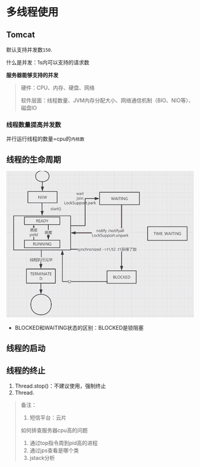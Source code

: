 # 多线程使用

## Tomcat

默认支持并发数`150`.

什么是并发：1s内可以支持的请求数

**服务器能够支持的并发**

> 硬件：CPU、内存、硬盘、网络
>
> 软件层面：线程数量、JVM内存分配大小、网络通信机制（BIO、NIO等）、磁盘IO



### 线程数量提高并发数

并行运行线程的数量=cpu的`内核数`



## 线程的生命周期

![img](%E5%A4%9A%E7%BA%BF%E7%A8%8B%E4%BD%BF%E7%94%A8.assets/image.png)

- BLOCKED和WAITING状态的区别：BLOCKED是锁阻塞



## 线程的启动



## 线程的终止

1. Thread.stop()：不建议使用，强制终止
2. Thread.







> 备注：
>
> 1. 短信平台：云片
>
> 如何排查服务器cpu高的问题
>
> 1. 通过top指令周到pid高的进程
> 2. 通过jps查看是哪个类
> 3. jstack分析

